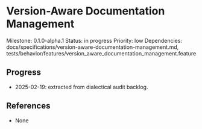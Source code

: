 # Version-Aware Documentation Management
Milestone: 0.1.0-alpha.1
Status: in progress
Priority: low
Dependencies: docs/specifications/version-aware-documentation-management.md, tests/behavior/features/version_aware_documentation_management.feature

## Progress
- 2025-02-19: extracted from dialectical audit backlog.

## References
- None
